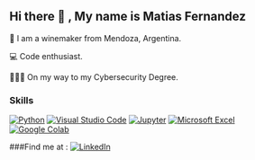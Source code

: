 ## Hi there 👋 , My name is Matias Fernandez

🍷 I am a winemaker from Mendoza, Argentina.

💻 Code enthusiast. 

🕵🏻‍♂️ On my way to my Cybersecurity Degree.
</br>
<!--
**m4lbec/m4lbec** is a ✨ _special_ ✨ repository because its `README.md` (this file) appears on your GitHub profile.



- 🔭 I’m currently working on ...
- 🌱 I’m currently learning ...
- 👯 I’m looking to collaborate on ...
- 🤔 I’m looking for help with ...
- 💬 Ask me about ...
- 📫 How to reach me: ...
- 😄 Pronouns: ...
- ⚡ Fun fact: ...
-->

### Skills
[![Python](https://img.shields.io/badge/Python-3776AB?style=for-the-badge&logo=python&logoColor=white&labelColor=101010)]()
[![Visual Studio Code](https://img.shields.io/badge/VisualStudioCode-007ACC?style=for-the-badge&logo=visualstudiocode&logoColor=white&labelColor=101010)]()
[![Jupyter](https://img.shields.io/badge/Jupyter-F37626?style=for-the-badge&logo=jupyter&logoColor=white&labelColor=101010)]()
[![Microsoft Excel](https://img.shields.io/badge/MicrosoftExcel-217346?style=for-the-badge&logo=microsoftexcel&logoColor=white&labelColor=101010)]()
[![Google Colab](https://img.shields.io/badge/GoogleColab-F9AB00?style=for-the-badge&logo=googlecolab&logoColor=white&labelColor=101010)]()
</br>

###Find me at :
[![LinkedIn](https://img.shields.io/badge/LinkedIn-Matias_Fernandez-0077B5?style=for-the-badge&logo=linkedin&logoColor=white&labelColor=101010)](https://www.linkedin.com/in/matiasafernandez/)

